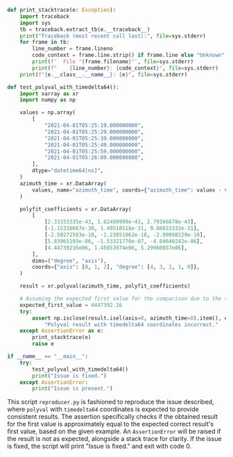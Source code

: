 ```python
def print_stacktrace(e: Exception):
    import traceback
    import sys
    tb = traceback.extract_tb(e.__traceback__)
    print("Traceback (most recent call last):", file=sys.stderr)
    for frame in tb:
        line_number = frame.lineno
        code_context = frame.line.strip() if frame.line else "Unknown"
        print(f'  File "{frame.filename}"', file=sys.stderr)
        print(f"    {line_number}: {code_context}", file=sys.stderr)
    print(f"{e.__class__.__name__}: {e}", file=sys.stderr)

def test_polyval_with_timedelta64():
    import xarray as xr
    import numpy as np

    values = np.array(
        [
            "2021-04-01T05:25:19.000000000",
            "2021-04-01T05:25:29.000000000",
            "2021-04-01T05:25:39.000000000",
            "2021-04-01T05:25:49.000000000",
            "2021-04-01T05:25:59.000000000",
            "2021-04-01T05:26:09.000000000",
        ],
        dtype="datetime64[ns]",
    )
    azimuth_time = xr.DataArray(
        values, name="azimuth_time", coords={"azimuth_time": values - values[0]}
    )

    polyfit_coefficients = xr.DataArray(
        [
            [2.33333335e-43, 1.62499999e-43, 2.79166678e-43],
            [-1.15316667e-30, 1.49518518e-31, 9.08833333e-31],
            [-2.50272583e-18, -1.23851062e-18, -2.99098229e-18],
            [5.83965193e-06, -1.53321770e-07, -4.84640242e-06],
            [4.44739216e06, 1.45053974e06, 5.29960857e06],
        ],
        dims=("degree", "axis"),
        coords={"axis": [0, 1, 2], "degree": [4, 3, 2, 1, 0]},
    )

    result = xr.polyval(azimuth_time, polyfit_coefficients)

    # Assuming the expected first value for the comparison due to the specific issue in question
    expected_first_value = 4447392.16
    try:
        assert np.isclose(result.isel(axis=0, azimuth_time=0).item(), expected_first_value), \
            "Polyval result with timedelta64 coordinates incorrect."
    except AssertionError as e:
        print_stacktrace(e)
        raise e

if __name__ == "__main__":
    try:
        test_polyval_with_timedelta64()
        print("Issue is fixed.")
    except AssertionError:
        print("Issue is present.")
```

This script `reproducer.py` is fashioned to reproduce the issue described, where `polyval` with `timedelta64` coordinates is expected to provide consistent results. The assertion specifically checks if the obtained result for the first value is approximately equal to the expected correct result's first value, based on the given example. An `AssertionError` will be raised if the result is not as expected, alongside a stack trace for clarity. If the issue is fixed, the script will print "Issue is fixed." and exit with code 0.
